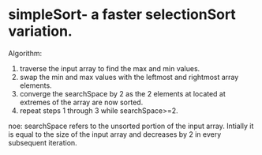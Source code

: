 # simpleSort- a faster selectionSort variation.

Algorithm:

1. traverse the input array to find the max and min values.
2. swap the min and max values with the leftmost and rightmost array elements.
3. converge the searchSpace by 2 as the 2 elements at located at extremes of the array are now sorted.
4. repeat steps 1 through 3 while searchSpace>=2.

noe: searchSpace refers to the unsorted portion of the input array. Intially it is equal to the size of the input array and decreases by 2 in every subsequent iteration.


